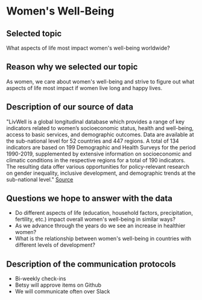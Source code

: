 # Women's Well-Being

## Selected topic
What aspects of life most impact women's well-being worldwide?


## Reason why we selected our topic 
As women, we care about women's well-being and strive to figure out what aspects of life most impact if women live long and happy lives.

## Description of our source of data
"LivWell is a global longitudinal database which provides a range of key indicators related to women’s socioeconomic status, health and well-being, access to basic services, and demographic outcomes. Data are available at the sub-national level for 52 countries and 447 regions. A total of 134 indicators are based on 199 Demographic and Health Surveys for the period 1990-2019, supplemented by extensive information on socioeconomic and climatic conditions in the respective regions for a total of 190 indicators. The resulting data offer various opportunities for policy-relevant research on gender inequality, inclusive development, and demographic trends at the sub-national level." [Source]([url](https://www.kaggle.com/datasets/konradb/wellbeing-of-women-in-52-countries?resource=download))

## Questions we hope to answer with the data
- Do different aspects of life (education, household factors, precipitation, fertility, etc.) impact overall women's well-being in similar ways?
- As we advance through the years do we see an increase in healthier women?
- What is the relationship between women's well-being in countries with different levels of development?

## Description of the communication protocols
- Bi-weekly check-ins
- Betsy will approve items on Github
- We will communicate often over Slack
